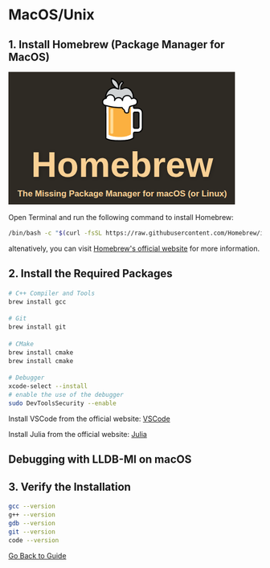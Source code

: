 # MacOS/Unix

## 1. Install Homebrew (Package Manager for MacOS)

![Homebrew Logo](pics/HomeBrew.png)

Open Terminal and run the following command to install Homebrew:

```bash
/bin/bash -c "$(curl -fsSL https://raw.githubusercontent.com/Homebrew/install/HEAD/install.sh)"
```

altenatively, you can visit [Homebrew's official website](https://brew.sh/) for more information.


## 2. Install the Required Packages

```bash
# C++ Compiler and Tools
brew install gcc

# Git
brew install git

# CMake
brew install cmake
brew install cmake

# Debugger
xcode-select --install
# enable the use of the debugger
sudo DevToolsSecurity --enable
```

Install VSCode from the official website: [VSCode](https://code.visualstudio.com/)

Install Julia from the official website: [Julia](https://code.visualstudio.com/)

## Debugging with LLDB-MI on macOS



## 3. Verify the Installation

```bash
gcc --version
g++ --version
gdb --version
git --version
code --version
```

[Go Back to Guide](../Readme.md#installation-guide)